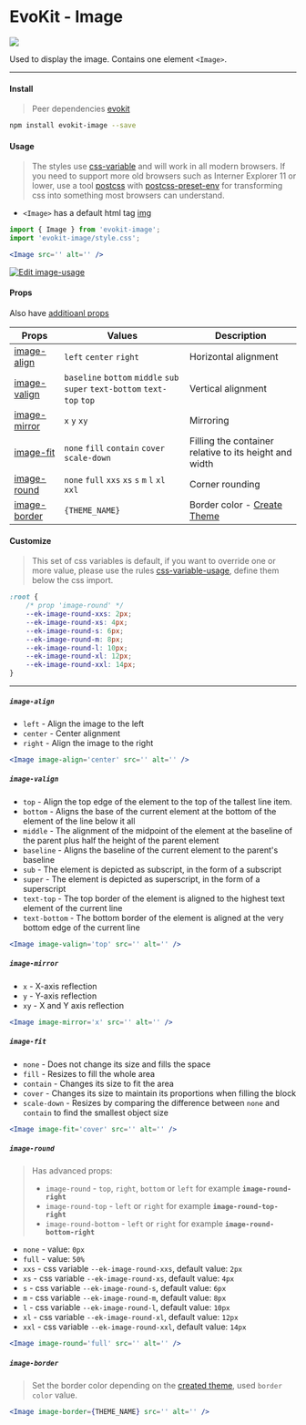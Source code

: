 [evokit]: /packages/evokit/
[css-variable]: //caniuse.com/#feat=css-variables
[css-variable-usage]: //w3schools.com/css/css3_variables.asp
[html-tag-img]: //www.w3schools.com/tags/tag_img.asp
[postcss]: //postcss.org
[postcss-preset-env]: //preset-env.cssdb.org

[base_props]: docs/base/props
[create_theme]: docs/base/theme

[image-align]: #image-align
[image-valign]: #image-valign
[image-mirror]: #image-mirror
[image-fit]: #image-fit
[image-round]: #image-round
[image-border]: #image-border

# EvoKit - Image

[![](https://img.shields.io/npm/v/evokit-image.svg)](https://www.npmjs.com/package/evokit-image)

Used to display the image. Contains one element `<Image>`.

---

#### Install

> Peer dependencies [evokit]

```bash
npm install evokit-image --save
```

#### Usage

> The styles use [css-variable] and will work in all modern browsers. If you need to support more old browsers such as Interner Explorer 11 or lower, use a tool [postcss] with [postcss-preset-env] for transforming css into something most browsers can understand.

- `<Image>` has a default html tag [img][html-tag-img]

```jsx
import { Image } from 'evokit-image';
import 'evokit-image/style.css';

<Image src='' alt='' />

```

[![Edit image-usage](https://codesandbox.io/static/img/play-codesandbox.svg)](https://codesandbox.io/embed/imageusage-7qyol?fontsize=14 ':include :type=iframe width=100% height=500px')

#### Props

Also have [additioanl props][base_props]

| Props | Values | Description |
|-------|--------|-------------|
| [image-align]  | `left` `center` `right` | Horizontal alignment |
| [image-valign] | `baseline` `bottom` `middle` `sub` `super` `text-bottom` `text-top` `top` | Vertical alignment |
| [image-mirror] | `x` `y` `xy` | Mirroring |
| [image-fit]    | `none` `fill` `contain` `cover` `scale-down` | Filling the container relative to its height and width |
| [image-round]  | `none` `full` `xxs` `xs` `s` `m` `l` `xl` `xxl` | Corner rounding |
| [image-border]     | `{THEME_NAME}` | Border color - [Create Theme][create_theme] |

#### Customize

> This set of css variables is default, if you want to override one or more value, please use the rules [css-variable-usage], define them below the css import.

```css
:root {
    /* prop 'image-round' */
    --ek-image-round-xxs: 2px;
    --ek-image-round-xs: 4px;
    --ek-image-round-s: 6px;
    --ek-image-round-m: 8px;
    --ek-image-round-l: 10px;
    --ek-image-round-xl: 12px;
    --ek-image-round-xxl: 14px;
}
```

---

##### `image-align`

- `left` - Align the image to the left
- `center` - Center alignment
- `right` - Align the image to the right

```jsx
<Image image-align='center' src='' alt='' />
```

##### `image-valign`

- `top` - Align the top edge of the element to the top of the tallest line item.
- `bottom` - Aligns the base of the current element at the bottom of the element of the line below it all
- `middle` - The alignment of the midpoint of the element at the baseline of the parent plus half the height of the parent element
- `baseline` - Aligns the baseline of the current element to the parent's baseline
- `sub` - The element is depicted as subscript, in the form of a subscript
- `super` - The element is depicted as superscript, in the form of a superscript
- `text-top` - The top border of the element is aligned to the highest text element of the current line
- `text-bottom` - The bottom border of the element is aligned at the very bottom edge of the current line

```jsx
<Image image-valign='top' src='' alt='' />
```

##### `image-mirror`

- `x` - X-axis reflection
- `y` - Y-axis reflection
- `xy` - X and Y axis reflection

```jsx
<Image image-mirror='x' src='' alt='' />
```

##### `image-fit`

- `none` - Does not change its size and fills the space
- `fill` - Resizes to fill the whole area
- `contain` - Сhanges its size to fit the area
- `cover` - Сhanges its size to maintain its proportions when filling the block
- `scale-down` - Resizes by comparing the difference between `none` and` contain` to find the smallest object size

```jsx
<Image image-fit='cover' src='' alt='' />
```

##### `image-round`

> Has advanced props:
> - `image-round` - `top`, `right`, `bottom` or `left` for example **`image-round-right`**
> - `image-round-top` - `left` or `right` for example **`image-round-top-right`**
> - `image-round-bottom` - `left` or `right` for example **`image-round-bottom-right`**

- `none` - value: `0px`
- `full` - value: `50%`
- `xxs` - css variable `--ek-image-round-xxs`, default value: `2px`
- `xs` - css variable `--ek-image-round-xs`, default value: `4px`
- `s` - css variable `--ek-image-round-s`, default value: `6px`
- `m` - css variable `--ek-image-round-m`, default value: `8px`
- `l` - css variable `--ek-image-round-l`, default value: `10px`
- `xl` - css variable `--ek-image-round-xl`, default value: `12px`
- `xxl` - css variable `--ek-image-round-xxl`, default value: `14px`

```jsx
<Image image-round='full' src='' alt='' />
```

##### `image-border`

> Set the border color depending on the [created theme][create_theme], used `border color` value.

```jsx
<Image image-border={THEME_NAME} src='' alt='' />
```
